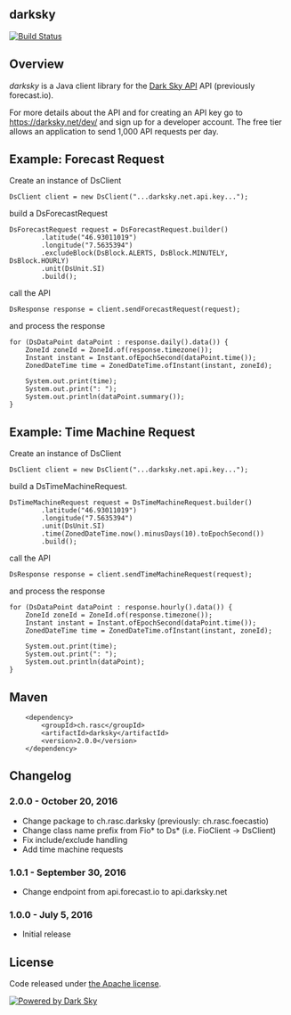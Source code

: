 ## darksky

[![Build Status](https://api.travis-ci.org/ralscha/darksky.png)](https://travis-ci.org/ralscha/darksky)

## Overview

*darksky* is a Java client library for the [Dark Sky API](https://darksky.net/dev/) API (previously forecast.io).

For more details about the API and for creating an API key go to 
https://darksky.net/dev/ and sign up for a developer account.
The free tier allows an application to send 1,000 API requests per day.

## Example: Forecast Request

Create an instance of DsClient

```
DsClient client = new DsClient("...darksky.net.api.key...");
```

build a DsForecastRequest

```
DsForecastRequest request = DsForecastRequest.builder()
        .latitude("46.93011019")
		.longitude("7.5635394")
		.excludeBlock(DsBlock.ALERTS, DsBlock.MINUTELY, DsBlock.HOURLY)
		.unit(DsUnit.SI)
		.build();
```

call the API

```
DsResponse response = client.sendForecastRequest(request);
```

and process the response

```
for (DsDataPoint dataPoint : response.daily().data()) {
    ZoneId zoneId = ZoneId.of(response.timezone());
    Instant instant = Instant.ofEpochSecond(dataPoint.time());
    ZonedDateTime time = ZonedDateTime.ofInstant(instant, zoneId);

    System.out.print(time);
    System.out.print(": ");
    System.out.println(dataPoint.summary());
}
```


## Example: Time Machine Request

Create an instance of DsClient

```
DsClient client = new DsClient("...darksky.net.api.key...");
```

build a DsTimeMachineRequest.  

```
DsTimeMachineRequest request = DsTimeMachineRequest.builder()
        .latitude("46.93011019")
		.longitude("7.5635394")				
		.unit(DsUnit.SI)
		.time(ZonedDateTime.now().minusDays(10).toEpochSecond())
		.build();
```

call the API

```
DsResponse response = client.sendTimeMachineRequest(request);
```

and process the response

```
for (DsDataPoint dataPoint : response.hourly().data()) {			
    ZoneId zoneId = ZoneId.of(response.timezone());
    Instant instant = Instant.ofEpochSecond(dataPoint.time());
    ZonedDateTime time = ZonedDateTime.ofInstant(instant, zoneId);

    System.out.print(time);
    System.out.print(": ");
    System.out.println(dataPoint);            
}
```

## Maven

```
	<dependency>
		<groupId>ch.rasc</groupId>
		<artifactId>darksky</artifactId>
		<version>2.0.0</version>
	</dependency>
```

## Changelog

### 2.0.0 - October 20, 2016
  * Change package to ch.rasc.darksky (previously: ch.rasc.foecastio)
  * Change class name prefix from Fio* to Ds* (i.e. FioClient -> DsClient)
  * Fix include/exclude handling
  * Add time machine requests
  

### 1.0.1 - September 30, 2016
  * Change endpoint from api.forecast.io to api.darksky.net

### 1.0.0 - July 5, 2016
  * Initial release


## License
Code released under [the Apache license](http://www.apache.org/licenses/).


[![Powered by Dark Sky](https://darksky.net/dev/img/attribution/poweredby-oneline.png)](https://darksky.net/poweredby/)